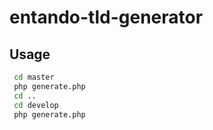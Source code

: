 # entando-tld-generator

## Usage

````bash
 cd master
 php generate.php
 cd ..
 cd develop
 php generate.php
 
````
